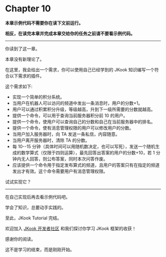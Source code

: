 # Chapter 10

**本章示例代码不需要你在读下文前运行。**

**相反，在读完本章并完成本章交给你的任务之前请不要看示例代码。**

---

你读到了这一章。

本章没有新理论了。

在这里，我会给出一个需求，你可以使用自己已经学到的 JKook 知识编写一个符合以下需求的插件。

这个需求如下:

- 实现一个简单的积分系统。
- 当用户在机器人可以访问的频道中发出一条消息时，用户的分数+1。
- 用户可以通过积累积分升级，等级越高，升到下一级所需要的分数就越高。
- 提供一个命令，可以用于查询当前服务器积分前 10 的用户。
- 提供一个命令，使用户可以查询自己的分数和自己在当前服务器中的排名。
- 提供一个命令，使有消息管理权限的用户可以修改用户的分数。
- 当用户加入服务器时，向 TA 发送一条私信，内容随意。
- 当用户离开服务器时，清除 TA 的分数。
- 每 10--15 分钟（具体时间可以用随机数决定，也可以写死），发送一个随机生成的数学算式（仅限于四则运算），最先回答出答案的用户的分数+10，若 1 分钟内无人回答，则公布答案，同时本次问答作废。
- 应该提供一个命令用于指定发布算式的频道，且用户的答案只有在指定的频道发出才有效。这个命令需要用户有消息管理权限。

试试实现它？

---

在自己实现后再去看示例代码吧。

学会了知识，总要动手实践的。

至此，JKook Tutorial 完结。

欢迎加入 [JKook 开发者社区](https://kook.top/aecCr6) 和我们探讨你学习 JKook 框架的收获！

感谢你的阅读。

这不是学习的结束，而是刚刚开始。
